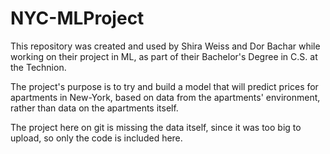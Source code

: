 # NYC-MLProject

This repository was created and used by Shira Weiss and Dor Bachar while working on their project in ML, as part of their Bachelor's Degree in C.S. at the Technion.

The project's purpose is to try and build a model that will predict prices for apartments in New-York, based on data from the apartments'
environment, rather than data on the apartments itself. 

The project here on git is missing the data itself, since it was too big to upload, so only the code is included here.
